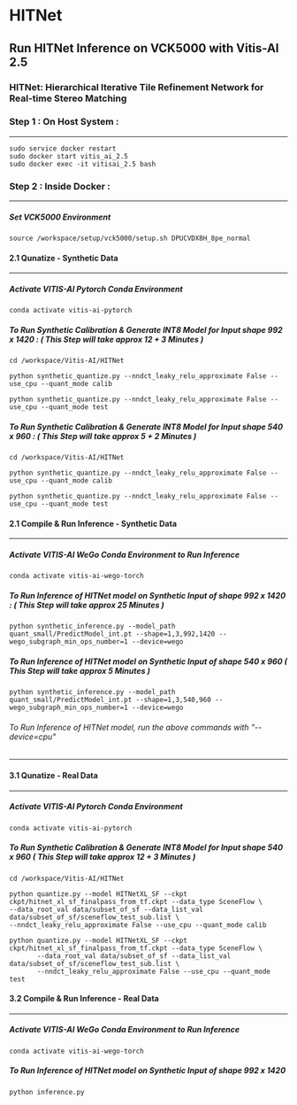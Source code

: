 # HITNet

## Run HITNet Inference on VCK5000 with Vitis-AI 2.5 

### HITNet: Hierarchical Iterative Tile Refinement Network for Real-time Stereo Matching


### Step 1 : On Host System : 
------------------------------------------------------------

```
sudo service docker restart 
sudo docker start vitis_ai_2.5 
sudo docker exec -it vitisai_2.5 bash
```

### Step 2 : Inside Docker : 
------------------------------------------------------------

##### Set VCK5000 Environment 

```
source /workspace/setup/vck5000/setup.sh DPUCVDX8H_8pe_normal
```

#### 2.1 Qunatize - Synthetic Data 
------------------------------------------------------------
##### Activate VITIS-AI Pytorch Conda Environment 
```
conda activate vitis-ai-pytorch 
```
##### To Run Synthetic Calibration & Generate INT8 Model for Input shape 992 x 1420 : ( This Step will take approx 12 + 3 Minutes ) 
```
cd /workspace/Vitis-AI/HITNet
```
```
python synthetic_quantize.py --nndct_leaky_relu_approximate False --use_cpu --quant_mode calib 
```
```
python synthetic_quantize.py --nndct_leaky_relu_approximate False --use_cpu --quant_mode test 
```

##### To Run Synthetic Calibration & Generate INT8 Model for Input shape 540 x 960 : ( This Step will take approx 5 + 2 Minutes ) 
```
cd /workspace/Vitis-AI/HITNet
```
```
python synthetic_quantize.py --nndct_leaky_relu_approximate False --use_cpu --quant_mode calib 
```
```
python synthetic_quantize.py --nndct_leaky_relu_approximate False --use_cpu --quant_mode test 
```
#### 2.1 Compile & Run Inference  - Synthetic Data 
------------------------------------------------------------
##### Activate VITIS-AI WeGo Conda Environment to Run Inference 
```
conda activate vitis-ai-wego-torch 
```
##### To Run Inference of HITNet model on Synthetic Input of shape 992 x 1420 : ( This Step will take approx 25 Minutes )
```
python synthetic_inference.py --model_path quant_small/PredictModel_int.pt --shape=1,3,992,1420 --wego_subgraph_min_ops_number=1 --device=wego
```
##### To Run Inference of HITNet model on Synthetic Input of shape 540 x 960 ( This Step will take approx 5 Minutes )
```
python synthetic_inference.py --model_path quant_small/PredictModel_int.pt --shape=1,3,540,960 --wego_subgraph_min_ops_number=1 --device=wego
```

###### To Run Inference of HITNet model, run the above commands with "--device=cpu"
------------------------------------------------------------
#### 3.1 Qunatize - Real Data  
------------------------------------------------------------
##### Activate VITIS-AI Pytorch Conda Environment 
```
conda activate vitis-ai-pytorch 
```
##### To Run Synthetic Calibration & Generate INT8 Model for Input shape 540 x 960 ( This Step will take approx 12 + 3 Minutes ) 
```
cd /workspace/Vitis-AI/HITNet
```
```
python quantize.py --model HITNetXL_SF --ckpt ckpt/hitnet_xl_sf_finalpass_from_tf.ckpt --data_type SceneFlow \
--data_root_val data/subset_of_sf --data_list_val data/subset_of_sf/sceneflow_test_sub.list \
--nndct_leaky_relu_approximate False --use_cpu --quant_mode calib
```
```
python quantize.py --model HITNetXL_SF --ckpt ckpt/hitnet_xl_sf_finalpass_from_tf.ckpt --data_type SceneFlow \
       --data_root_val data/subset_of_sf --data_list_val data/subset_of_sf/sceneflow_test_sub.list \
       --nndct_leaky_relu_approximate False --use_cpu --quant_mode test
```
#### 3.2 Compile & Run Inference  - Real Data 
------------------------------------------------------------
##### Activate VITIS-AI WeGo Conda Environment to Run Inference 
```
conda activate vitis-ai-wego-torch
```
##### To Run Inference of HITNet model on Synthetic Input of shape 992 x 1420
```
python inference.py 
```
